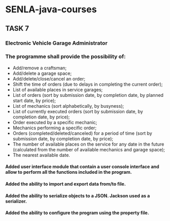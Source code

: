 # SENLA-java-courses
## TASK 7
### Electronic Vehicle Garage Administrator
### The programme shall provide the possibility of:

* Add/remove a craftsman;
* Add/delete a garage space;
* Add/delete/close/cancel an order;
* Shift the time of orders (due to delays in completing the current order);
* List of available places in service garages;
* List of orders (sort by submission date, by completion date, by planned start date, by price);
* List of mechanics (sort alphabetically, by busyness);
* List of currently executed orders (sort by submission date, by completion date, by price);
* Order executed by a specific mechanic;
* Mechanics performing a specific order;
* Orders (completed/deleted/canceled) for a period of time (sort by submission date, by completion date, by price);
* The number of available places on the service for any date in the future (calculated from the number of available mechanics and garage space);
* The nearest available date.

#### Added user interface module that contain a user console interface and allow to perform all the functions included in the program.

#### Added the ability to import and export data from/to file.

#### Added the ability to serialize objects to a JSON. Jackson used as a serializer.

#### Added the ability to configure the program using the property file.